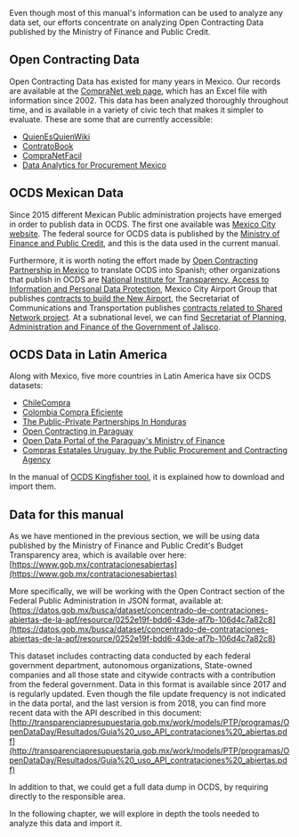 Even though most of this manual's information can be used to analyze any data set, our efforts concentrate on analyzing Open Contracting Data published by the Ministry of Finance and Public Credit.

## Open Contracting Data
Open Contracting Data has existed for many years in Mexico. Our records are available at the [CompraNet web page](http://compranet.funcionpublica.gob.mx/), which has an Excel file with information since 2002. This data has been analyzed thoroughly throughout time, and is available in a variety of civic tech that makes it simpler to evaluate. These are some that are currently accessible:
* [QuienEsQuienWiki](https://www.quienesquien.wiki)
* [ContratoBook](http://contratobook.org/#/contratos)
* [CompraNetFacil](http://compranetfacil.com/)
* [Data Analytics for Procurement Mexico](http://mexico.procurement-analytics.org/#/analysis/summary)

## OCDS Mexican Data
Since 2015 different Mexican Public administration projects have emerged in order to publish data in OCDS. The first one available was [Mexico City website](http://www.contratosabiertos.cdmx.gob.mx/contratos). The federal source for OCDS data  is published by the [Ministry of Finance and Public Credit](https://www.gob.mx/contratacionesabiertas/home), and this is the data used in the current manual.

Furthermore, it is worth noting the effort made by [Open Contracting Partnership in Mexico](https://www.contratacionesabiertas.mx/) to translate OCDS into Spanish; other organizations that publish in OCDS are [National Institute for Transparency, Access to Information and Personal Data Protection](http://contratacionesabiertas.inai.org.mx), Mexico City Airport Group that publishes [contracts to build the New Airport](https://datos.gob.mx/nuevoaeropuerto/), the Secretariat of Communications and Transportation publishes [contracts related to Shared Network project](https://datos.gob.mx/redcompartida/). At a subnational level, we can find [Secretariat of Planning, Administration and Finance of the Government of Jalisco](https://contratacionesabiertas.jalisco.gob.mx/contratosabiertos/).

## OCDS Data in Latin America

Along with Mexico, five more countries in Latin America have six OCDS datasets:
* [ChileCompra](http://www.chilecompra.cl/)
* [Colombia Compra Eficiente](https://www.colombiacompra.gov.co/transparencia/gestion-documental/datos-abiertos)
* [The Public-Private Partnerships In Honduras](http://app.sisocs.org/index.php?r=Ciudadano/index)
* [Open Contracting in Paraguay](https://www.contrataciones.gov.py/datos/api/v2/#!/ocds)
* [Open Data Portal of the Paraguay's Ministry of Finance](https://datos.hacienda.gov.py/)
* [Compras Estatales Uruguay, by the Public Procurement and Contracting Agency](https://www.comprasestatales.gub.uy/inicio/datos-abiertos/)

In the manual of [OCDS Kingfisher tool](https://ocdskingfisher.readthedocs.io/en/master/index.html), it is explained how to download and import them.

## Data for this manual
As we have mentioned in the previous section, we will be using data published by the Ministry of Finance and Public Credit's Budget Transparency area, which is available over here: [https://www.gob.mx/contratacionesabiertas](https://www.gob.mx/contratacionesabiertas)

More specifically, we will be working with the Open Contract section of the Federal Public Administration in JSON format, available at: [https://datos.gob.mx/busca/dataset/concentrado-de-contrataciones-abiertas-de-la-apf/resource/0252e19f-bdd6-43de-af7b-106d4c7a82c8](https://datos.gob.mx/busca/dataset/concentrado-de-contrataciones-abiertas-de-la-apf/resource/0252e19f-bdd6-43de-af7b-106d4c7a82c8)

This dataset includes contracting data conducted by each federal government department, autonomous organizations, State-owned companies and all those state and citywide contracts with a contribution from the federal government. Data in this format is available since 2017 and is regularly updated. Even though the file update frequency is not indicated in the data portal, and the last version is from 2018, you can find more recent data with the API described in this document: [http://transparenciapresupuestaria.gob.mx/work/models/PTP/programas/OpenDataDay/Resultados/Guia%20_uso_API_contrataciones%20_abiertas.pdf](http://transparenciapresupuestaria.gob.mx/work/models/PTP/programas/OpenDataDay/Resultados/Guia%20_uso_API_contrataciones%20_abiertas.pdf)

In addition to that, we could get a full data dump in OCDS, by requiring directly to the responsible area.

In the following chapter, we will explore in depth the tools needed to analyze this data and import it.

